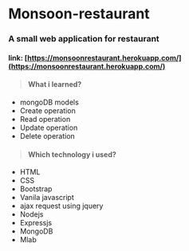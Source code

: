# Monsoon-restaurant  
### A small web application for restaurant
#### link: [https://monsoonrestaurant.herokuapp.com/](https://monsoonrestaurant.herokuapp.com/)
> #### What i learned?
- mongoDB models
- Create operation
- Read operation
- Update operation
- Delete operation

> #### Which technology i used?
- HTML
- CSS
- Bootstrap
- Vanila javascript
- ajax request using jquery
- Nodejs
- Expressjs
- MongoDB
- Mlab
